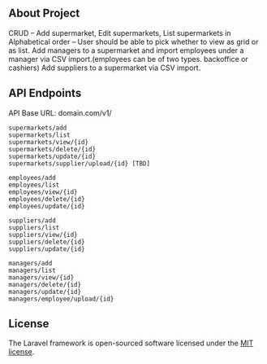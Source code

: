 
## About Project
CRUD – Add supermarket, Edit supermarkets, List supermarkets in Alphabetical order – User should be able to pick whether to view as grid or as list.
Add managers to a supermarket and import employees under a manager via CSV import.(employees can be of two types. backoffice or cashiers)
Add suppliers to a supermarket via CSV import.

## API Endpoints
API Base URL: domain.com/v1/  

    supermarkets/add
    supermarkets/list
    supermarkets/view/{id}
    supermarkets/delete/{id}
    supermarkets/update/{id}
    supermarkets/supplier/upload/{id} [TBD]

    employees/add
    employees/list
    employees/view/{id}
    employees/delete/{id}
    employees/update/{id}

    suppliers/add
    suppliers/list
    suppliers/view/{id}
    suppliers/delete/{id}
    suppliers/update/{id}

    managers/add
    managers/list
    managers/view/{id}
    managers/delete/{id}
    managers/update/{id}
    managers/employee/upload/{id}

## License

The Laravel framework is open-sourced software licensed under the [MIT license](https://opensource.org/licenses/MIT).
